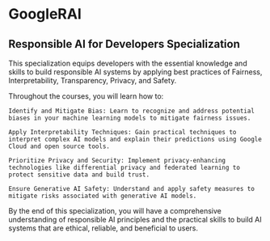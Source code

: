 # GoogleRAI
## Responsible AI for Developers Specialization

This specialization equips developers with the essential knowledge and skills to build responsible AI systems by applying best practices of Fairness, Interpretability, Transparency, Privacy, and Safety.

Throughout the courses, you will learn how to:

    Identify and Mitigate Bias: Learn to recognize and address potential biases in your machine learning models to mitigate fairness issues.

    Apply Interpretability Techniques: Gain practical techniques to interpret complex AI models and explain their predictions using Google Cloud and open source tools.

    Prioritize Privacy and Security: Implement privacy-enhancing technologies like differential privacy and federated learning to protect sensitive data and build trust.

    Ensure Generative AI Safety: Understand and apply safety measures to mitigate risks associated with generative AI models.

By the end of this specialization, you will have a comprehensive understanding of responsible AI principles and the practical skills to build AI systems that are ethical, reliable, and beneficial to users.
